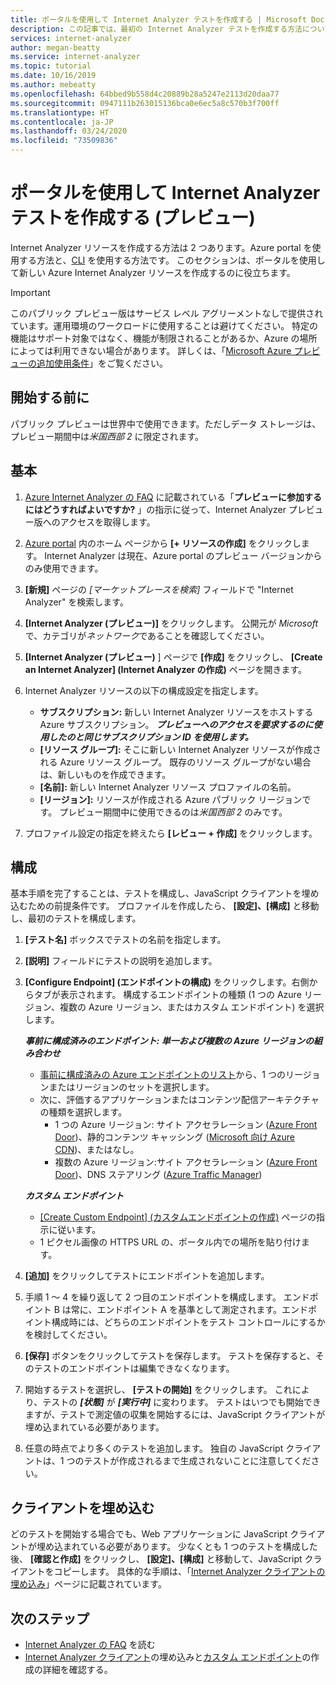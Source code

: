```yaml
---
title: ポータルを使用して Internet Analyzer テストを作成する | Microsoft Docs
description: この記事では、最初の Internet Analyzer テストを作成する方法について説明します。
services: internet-analyzer
author: megan-beatty
ms.service: internet-analyzer
ms.topic: tutorial
ms.date: 10/16/2019
ms.author: mebeatty
ms.openlocfilehash: 64bbed9b558d4c20889b28a5247e2113d20daa77
ms.sourcegitcommit: 0947111b263015136bca0e6ec5a8c570b3f700ff
ms.translationtype: HT
ms.contentlocale: ja-JP
ms.lasthandoff: 03/24/2020
ms.locfileid: "73509836"
---
```

# <a name="create-an-internet-analyzer-test-using-portal-preview"></a>ポータルを使用して Internet Analyzer テストを作成する (プレビュー)

Internet Analyzer リソースを作成する方法は 2 つあります。Azure portal を使用する方法と、[CLI](internet-analyzer-cli.md) を使用する方法です。 このセクションは、ポータルを使用して新しい Azure Internet Analyzer リソースを作成するのに役立ちます。

> [!IMPORTANT]
> このパブリック プレビュー版はサービス レベル アグリーメントなしで提供されています。運用環境のワークロードに使用することは避けてください。 特定の機能はサポート対象ではなく、機能が制限されることがあるか、Azure の場所によっては利用できない場合があります。 詳しくは、「[Microsoft Azure プレビューの追加使用条件](https://azure.microsoft.com/support/legal/preview-supplemental-terms/)」をご覧ください。
>

## <a name="before-you-begin"></a>開始する前に

パブリック プレビューは世界中で使用できます。ただしデータ ストレージは、プレビュー期間中は*米国西部 2* に限定されます。

## <a name="basics"></a>基本

1. [Azure Internet Analyzer の FAQ](internet-analyzer-faq.md) に記載されている「**プレビューに参加するにはどうすればよいですか?** 」の指示に従って、Internet Analyzer プレビュー版へのアクセスを取得します。
2. [Azure portal](https://preview.portal.azure.com) 内のホーム ページから **[+ リソースの作成]** をクリックします。 Internet Analyzer は現在、Azure portal のプレビュー バージョンからのみ使用できます。
3. **[新規]** ページの *[マーケットプレースを検索]* フィールドで "Internet Analyzer" を検索します。
4. **[Internet Analyzer (プレビュー)]** をクリックします。 公開元が *Microsoft* で、カテゴリが*ネットワーク*であることを確認してください。
5. **[Internet Analyzer (プレビュー)** ] ページで **[作成]** をクリックし、 **[Create an Internet Analyzer] (Internet Analyzer の作成)** ページを開きます。
6. Internet Analyzer リソースの以下の構成設定を指定します。

    * **サブスクリプション:** 新しい Internet Analyzer リソースをホストする Azure サブスクリプション。 ***プレビューへのアクセスを要求するのに使用したのと同じサブスクリプション ID を使用します。***
    * **[リソース グループ]:** そこに新しい Internet Analyzer リソースが作成される Azure リソース グループ。 既存のリソース グループがない場合は、新しいものを作成できます。
    * **[名前]:** 新しい Internet Analyzer リソース プロファイルの名前。
    * **[リージョン]:** リソースが作成される Azure パブリック リージョンです。 プレビュー期間中に使用できるのは*米国西部 2* のみです。

7. プロファイル設定の指定を終えたら **[レビュー + 作成]** をクリックします。

## <a name="configuration"></a>構成

基本手順を完了することは、テストを構成し、JavaScript クライアントを埋め込むための前提条件です。 プロファイルを作成したら、 **[設定]、[構成]** と移動し、最初のテストを構成します。

1. **[テスト名]** ボックスでテストの名前を指定します。
2. **[説明]** フィールドにテストの説明を追加します。
3. **[Configure Endpoint] (エンドポイントの構成)** をクリックします。右側からタブが表示されます。 構成するエンドポイントの種類 (1 つの Azure リージョン、複数の Azure リージョン、またはカスタム エンドポイント) を選択します。

    >
    ***事前に構成済みのエンドポイント: 単一および複数の Azure リージョンの組み合わせ***
    * [事前に構成済みの Azure エンドポイントのリスト](internet-analyzer-faq.md)から、1 つのリージョンまたはリージョンのセットを選択します。
    * 次に、評価するアプリケーションまたはコンテンツ配信アーキテクチャの種類を選択します。
        * 1 つの Azure リージョン: サイト アクセラレーション ([Azure Front Door](https://azure.microsoft.com/services/frontdoor/))、静的コンテンツ キャッシング ([Microsoft 向け Azure CDN](https://azure.microsoft.com/services/cdn/))、またはなし。
        * 複数の Azure リージョン:サイト アクセラレーション ([Azure Front Door](https://azure.microsoft.com/services/frontdoor/))、DNS ステアリング ([Azure Traffic Manager](https://azure.microsoft.com/services/traffic-manager/))  

    ***カスタム エンドポイント***
    * [[Create Custom Endpoint] (カスタムエンドポイントの作成)](internet-analyzer-custom-endpoint.md) ページの指示に従います。
    * 1 ピクセル画像の HTTPS URL の、ポータル内での場所を貼り付けます。
    >

4. **[追加]** をクリックしてテストにエンドポイントを追加します。
5. 手順 1 ～ 4 を繰り返して 2 つ目のエンドポイントを構成します。 エンドポイント B は常に、エンドポイント A を基準として測定されます。エンドポイント構成時には、どちらのエンドポイントをテスト コントロールにするかを検討してください。
6. **[保存]** ボタンをクリックしてテストを保存します。 テストを保存すると、そのテストのエンドポイントは編集できなくなります。
7. 開始するテストを選択し、 **[テストの開始]** をクリックします。 これにより、テストの ***[状態]*** が ***[実行中]*** に変わります。 テストはいつでも開始できますが、テストで測定値の収集を開始するには、JavaScript クライアントが埋め込まれている必要があります。
8. 任意の時点でより多くのテストを追加します。 独自の JavaScript クライアントは、1 つのテストが作成されるまで生成されないことに注意してください。

## <a name="embed-client"></a>クライアントを埋め込む

どのテストを開始する場合でも、Web アプリケーションに JavaScript クライアントが埋め込まれている必要があります。 少なくとも 1 つのテストを構成した後、 **[確認と作成]** をクリックし、 **[設定]、[構成]** と移動して、JavaScript クライアントをコピーします。 具体的な手順は、「[Internet Analyzer クライアントの埋め込み](internet-analyzer-embed-client.md)」ページに記載されています。  

## <a name="next-steps"></a>次のステップ

* [Internet Analyzer の FAQ](internet-analyzer-faq.md) を読む
* [Internet Analyzer クライアント](internet-analyzer-embed-client.md)の埋め込みと[カスタム エンドポイント](internet-analyzer-custom-endpoint.md)の作成の詳細を確認する。
